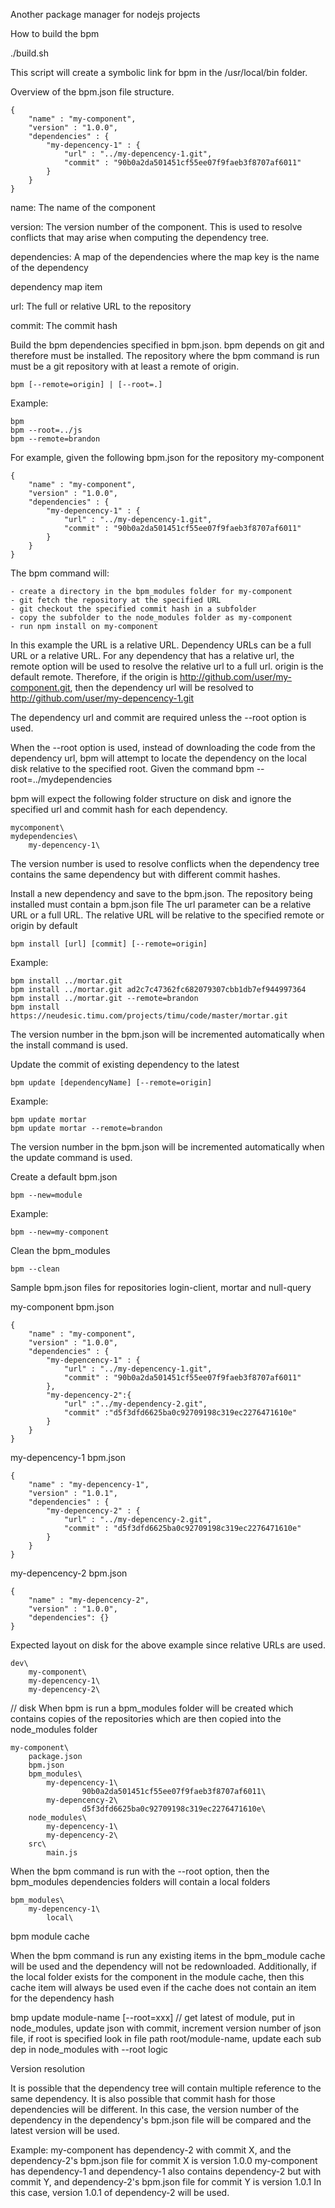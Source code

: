 Another package manager for nodejs projects

How to build the bpm

./build.sh

This script will create a symbolic link for bpm in the /usr/local/bin folder.


Overview of the bpm.json file structure.

    {
        "name" : "my-component",
        "version" : "1.0.0",
        "dependencies" : {
            "my-depencency-1" : {
                "url" : "../my-depencency-1.git",
                "commit" : "90b0a2da501451cf55ee07f9faeb3f8707af6011"
            }
        }
    }

name: The name of the component

version: The version number of the component. This is used to resolve conflicts that may arise when computing the dependency tree.

dependencies: A map of the dependencies where the map key is the name of the dependency

dependency map item

url: The full or relative URL to the repository

commit: The commit hash

Build the bpm dependencies specified in bpm.json. bpm depends on git and therefore must be installed. The repository where the bpm command is run must be a git repository with at least a remote of origin.

    bpm [--remote=origin] | [--root=.]

Example:

    bpm
    bpm --root=../js
    bpm --remote=brandon

For example, given the following bpm.json for the repository my-component

    {
        "name" : "my-component",
        "version" : "1.0.0",
        "dependencies" : {
            "my-depencency-1" : {
                "url" : "../my-depencency-1.git",
                "commit" : "90b0a2da501451cf55ee07f9faeb3f8707af6011"
            }
        }
    }

The bpm command will:

    - create a directory in the bpm_modules folder for my-component
    - git fetch the repository at the specified URL
    - git checkout the specified commit hash in a subfolder
    - copy the subfolder to the node_modules folder as my-component
    - run npm install on my-component

In this example the URL is a relative URL. Dependency URLs can be a full URL or a relative URL. For any dependency that has a relative url, the remote option will be used to resolve the relative url to a full url. origin is the default remote. Therefore, if the origin is http://github.com/user/my-component.git, then the dependency url will be resolved to http://github.com/user/my-depencency-1.git

The dependency url and commit are required unless the --root option is used.

When the --root option is used, instead of downloading the code from the dependency url, bpm will attempt to locate the dependency on the local disk relative to the specified root.
Given the command
    bpm --root=../mydependencies

bpm will expect the following folder structure on disk and ignore the specified url and commit hash for each dependency.

    mycomponent\
    mydependencies\
        my-depencency-1\


The version number is used to resolve conflicts when the dependency tree contains the same dependency but with different commit hashes.

Install a new dependency and save to the bpm.json. The repository being installed must contain a bpm.json file
The url parameter can be a relative URL or a full URL. The relative URL will be relative to the specified remote or origin by default

    bpm install [url] [commit] [--remote=origin]

Example:

    bpm install ../mortar.git
    bpm install ../mortar.git ad2c7c47362fc682079307cbb1db7ef944997364
    bpm install ../mortar.git --remote=brandon
    bpm install https://neudesic.timu.com/projects/timu/code/master/mortar.git

The version number in the bpm.json will be incremented automatically when the install command is used.

Update the commit of existing dependency to the latest

    bpm update [dependencyName] [--remote=origin]

Example:

    bpm update mortar
    bpm update mortar --remote=brandon


The version number in the bpm.json will be incremented automatically when the update command is used.


Create a default bpm.json

    bpm --new=module

Example:

    bpm --new=my-component

Clean the bpm_modules

    bpm --clean

Sample bpm.json files for repositories login-client, mortar and null-query

my-component bpm.json

    {
        "name" : "my-component",
        "version" : "1.0.0",
        "dependencies" : {
            "my-depencency-1" : {
                "url" : "../my-depencency-1.git",
                "commit" : "90b0a2da501451cf55ee07f9faeb3f8707af6011"
            },
            "my-depencency-2":{
                "url" :"../my-dependency-2.git",
                "commit" :"d5f3dfd6625ba0c92709198c319ec2276471610e"
            }
        }
    }

my-depencency-1 bpm.json

    {
        "name" : "my-depencency-1",
        "version" : "1.0.1",
        "dependencies" : {
            "my-depencency-2" : {
                "url" : "../my-depencency-2.git",
                "commit" : "d5f3dfd6625ba0c92709198c319ec2276471610e"
            }
        }
    }

my-depencency-2 bpm.json

    {
        "name" : "my-depencency-2",
        "version" : "1.0.0",
        "dependencies": {}
    }


Expected layout on disk for the above example since relative URLs are used.

    dev\
        my-component\
        my-depencency-1\
        my-depencency-2\


// disk
When bpm is run a bpm_modules folder will be created which contains copies of the repositories which are then copied into the node_modules folder

    my-component\
        package.json
        bpm.json
        bpm_modules\
            my-depencency-1\
                    90b0a2da501451cf55ee07f9faeb3f8707af6011\
            my-depencency-2\
                    d5f3dfd6625ba0c92709198c319ec2276471610e\
        node_modules\
            my-depencency-1\
            my-depencency-2\
        src\
            main.js


When the bpm command is run with the --root option, then the bpm_modules dependencies folders will contain a local folders

    bpm_modules\
        my-depencency-1\
            local\


bpm module cache

When the bpm command is run any existing items in the bpm_module cache will be used and the dependency will not be redownloaded. Additionally, if the local folder exists for the component in the module cache, then this cache item will always be used even if the cache does not contain an item for the dependency hash

bmp update module-name [--root=xxx] // get latest of module, put in node_modules, update json with commit, increment version number of json file, if root is specified look in file path root/module-name, update each sub dep in node_modules with --root logic


Version resolution

It is possible that the dependency tree will contain multiple reference to the same dependency. It is also possible that commit hash for those dependencies will be different. In this case, the version number of the dependency in the dependency's bpm.json file will be compared and the latest version will be used.

Example:
my-component has dependency-2 with commit X, and the dependency-2's bpm.json file for commit X is version 1.0.0
my-component has dependency-1 and dependency-1 also contains dependency-2 but with commit Y, and dependency-2's bpm.json file for commit Y is version 1.0.1
In this case, version 1.0.1 of dependency-2 will be used.
